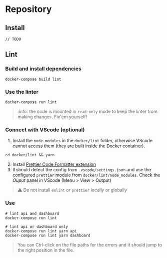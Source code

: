 # Repository

## Install

```
// TODO
```

## Lint

### Build and install dependencies

```shell
docker-compose build lint
```

### Use the linter

```shell
docker-compose run lint
```

> :info: the code is mounted in `read-only` mode to keep the linter from making changes. Fix'em yourself!

### Connect with VScode (optional)

1. Install the `node_modules` in the `docker/lint` folder, otherwise VScode cannot access them (they are built inside the Docker container).

```shell
cd docker/lint && yarn
```

2. Install [Prettier Code Formatter extension](https://marketplace.visualstudio.com/items?itemName=esbenp.prettier-vscode)
3. Il should detect the config from `.vscode/settings.json` and use the configured `prettier` module from `docker/lint/node_modules`. Check the _Ouput_ panel in VScode (Menu > View > Output)

> :warning: Do not install `eslint` or `prettier` locally or globally

### Use

```shell
# lint api and dashboard
docker-compose run lint

# lint api or dashboard only
docker-compose run lint yarn api
docker-compose run lint yarn dashboard
```

> You can Ctrl-click on the file paths for the errors and it should jump to the right position in the file.
